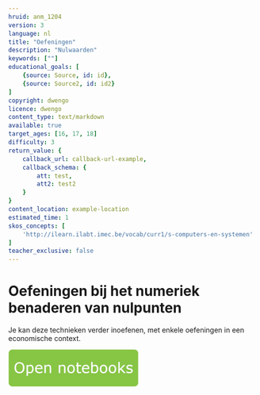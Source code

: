 ```yaml
---
hruid: anm_1204
version: 3
language: nl
title: "Oefeningen"
description: "Nulwaarden"
keywords: [""]
educational_goals: [
    {source: Source, id: id}, 
    {source: Source2, id: id2}
]
copyright: dwengo
licence: dwengo
content_type: text/markdown
available: true
target_ages: [16, 17, 18]
difficulty: 3
return_value: {
    callback_url: callback-url-example,
    callback_schema: {
        att: test,
        att2: test2
    }
}
content_location: example-location
estimated_time: 1
skos_concepts: [
    'http://ilearn.ilabt.imec.be/vocab/curr1/s-computers-en-systemen'
]
teacher_exclusive: false
---
```


# Oefeningen bij het numeriek benaderen van nulpunten 

Je kan deze technieken verder inoefenen, met enkele oefeningen in een economische context.

[![](embed/Knop.png "Knop")](https://kiks.ilabt.imec.be/hub/tmplogin?id=6525 "Nulwaarden numeriek bepalen economie")
